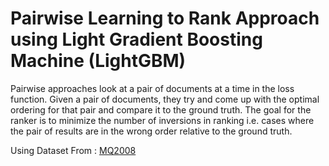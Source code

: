 # Pairwise Learning to Rank Approach using Light Gradient Boosting Machine (LightGBM)

Pairwise approaches look at a pair of documents at a time in the loss function. Given a pair of documents, they try and come up with the optimal ordering for that pair and compare it to the ground truth. The goal for the ranker is to minimize the number of inversions in ranking i.e. cases where the pair of results are in the wrong order relative to the ground truth.

Using Dataset From : [MQ2008](https://www.microsoft.com/en-us/research/project/letor-learning-rank-information-retrieval/)

